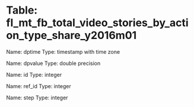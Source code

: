 Table: fl_mt_fb_total_video_stories_by_action_type_share_y2016m01
=================================================================

Name: dptime
Type: timestamp with time zone

Name: dpvalue
Type: double precision

Name: id
Type: integer

Name: ref_id
Type: integer

Name: step
Type: integer

